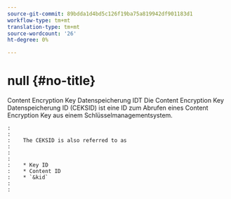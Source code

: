 ```yaml
---
source-git-commit: 89bdda1d4bd5c126f19ba75a819942df901183d1
workflow-type: tm+mt
translation-type: tm+mt
source-wordcount: '26'
ht-degree: 0%

---
```



# null {#no-title}

Content Encryption Key Datenspeicherung IDT Die Content Encryption Key Datenspeicherung ID (CEKSID) ist eine ID zum Abrufen eines Content Encryption Key aus einem Schlüsselmanagementsystem.

```
:    
:    
:    The CEKSID is also referred to as
:    
:    
:    
:    * Key ID
:    * Content ID
:    * `&kid`
:    
:    
```
